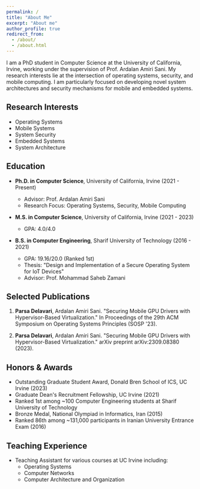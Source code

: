 ```yaml
---
permalink: /
title: "About Me"
excerpt: "About me"
author_profile: true
redirect_from: 
  - /about/
  - /about.html
---
```


I am a PhD student in Computer Science at the University of California, Irvine, working under the supervision of Prof. Ardalan Amiri Sani. My research interests lie at the intersection of operating systems, security, and mobile computing. I am particularly focused on developing novel system architectures and security mechanisms for mobile and embedded systems.

## Research Interests
- Operating Systems
- Mobile Systems
- System Security
- Embedded Systems
- System Architecture

## Education
- **Ph.D. in Computer Science**, University of California, Irvine (2021 - Present)
  - Advisor: Prof. Ardalan Amiri Sani
  - Research Focus: Operating Systems, Security, Mobile Computing

- **M.S. in Computer Science**, University of California, Irvine (2021 - 2023)
  - GPA: 4.0/4.0

- **B.S. in Computer Engineering**, Sharif University of Technology (2016 - 2021)
  - GPA: 19.16/20.0 (Ranked 1st)
  - Thesis: "Design and Implementation of a Secure Operating System for IoT Devices"
  - Advisor: Prof. Mohammad Saheb Zamani

## Selected Publications
1. **Parsa Delavari**, Ardalan Amiri Sani. "Securing Mobile GPU Drivers with Hypervisor-Based Virtualization." In Proceedings of the 29th ACM Symposium on Operating Systems Principles (SOSP '23).

2. **Parsa Delavari**, Ardalan Amiri Sani. "Securing Mobile GPU Drivers with Hypervisor-Based Virtualization." arXiv preprint arXiv:2309.08380 (2023).

## Honors & Awards
- Outstanding Graduate Student Award, Donald Bren School of ICS, UC Irvine (2023)
- Graduate Dean's Recruitment Fellowship, UC Irvine (2021)
- Ranked 1st among ~100 Computer Engineering students at Sharif University of Technology
- Bronze Medal, National Olympiad in Informatics, Iran (2015)
- Ranked 86th among ~131,000 participants in Iranian University Entrance Exam (2016)

## Teaching Experience
- Teaching Assistant for various courses at UC Irvine including:
  - Operating Systems
  - Computer Networks
  - Computer Architecture and Organization
